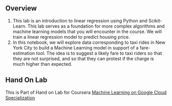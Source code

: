 ## Overview
1. This lab is an introduction to linear regression using Python and Scikit-Learn. This lab serves as a foundation for more complex algorithms and machine learning models that you will encounter in the course. We will train a linear regression model to predict housing price.
2. In this notebook, we will explore data corresponding to taxi rides in New York City to build a Machine Learning model in support of a fare-estimation tool. The idea is to suggest a likely fare to taxi riders so that they are not surprised, and so that they can protest if the charge is much higher than expected.

## Hand On Lab
This is Part of Hand on Lab for Coursera [Machine Learning on Google Cloud Specialization](https://www.coursera.org/specializations/machine-learning-tensorflow-gcp)
